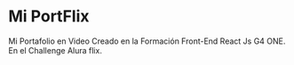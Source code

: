 # Mi PortFlix
Mi Portafolio en Video Creado en la Formación Front-End React Js G4 ONE. En el Challenge Alura flix. 
